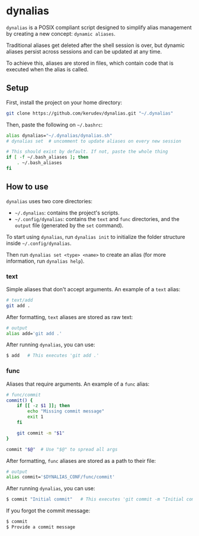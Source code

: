 # dynalias

`dynalias` is a POSIX compliant script designed to simplify alias management by
creating a new concept: `dynamic aliases`.

Traditional aliases get deleted after the shell session is over, but dynamic
aliases persist across sessions and can be updated at any time.

To achieve this, aliases are stored in files, which contain code that is
executed when the alias is called.

## Setup

First, install the project on your home directory:

```sh
git clone https://github.com/kerudev/dynalias.git "~/.dynalias"
```

Then, paste the following on `~/.bashrc`:

```sh
alias dynalias="~/.dynalias/dynalias.sh"
# dynalias set  # uncomment to update aliases on every new session

# This should exist by default. If not, paste the whole thing
if [ -f ~/.bash_aliases ]; then
    . ~/.bash_aliases
fi
```

## How to use

`dynalias` uses two core directories:
- `~/.dynalias`: contains the project's scripts.
- `~/.config/dynalias`: contains the `text` and `func` directories, and the
  `output` file (generated by the `set` command).

To start using `dynalias`, run `dynalias init` to initialize the folder
structure inside `~/.config/dynalias`.

Then run `dynalias set <type> <name>` to create an alias (for more information,
run `dynalias help`).

### text

Simple aliases that don't accept arguments. An example of a `text` alias:
```sh
# text/add
git add .
```

After formatting, `text` aliases are stored as raw text:

```sh
# output
alias add='git add .'
```

After running `dynalias`, you can use:

```sh
$ add   # This executes 'git add .'
```

### func

Aliases that require arguments. An example of a `func` alias:

```sh
# func/commit
commit() {
    if [[ -z $1 ]]; then
        echo "Missing commit message"
        exit 1
    fi

    git commit -m "$1"
}

commit "$@"  # Use "$@" to spread all args
```

After formatting, `func` aliases are stored as a path to their file:

```sh
# output
alias commit='$DYNALIAS_CONF/func/commit'
```

After running `dynalias`, you can use:

```sh
$ commit "Initial commit"   # This executes 'git commit -m "Initial commit"'
```

If you forgot the commit message:

```sh
$ commit
$ Provide a commit message
```
